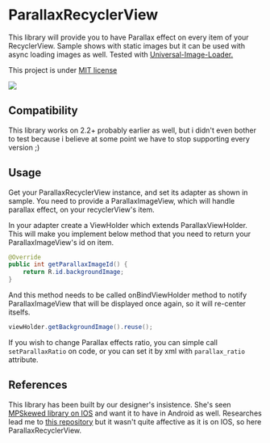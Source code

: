 # ParallaxRecyclerView
This library will provide you to have Parallax effect on every item of your RecyclerView. 
Sample shows with static images but it can be used with async loading images as well. 
Tested with [Universal-Image-Loader.][1]

This project is under [MIT license][2] 

![](http://yayandroid.com/data/image/ParallaxListView.gif)

Compatibility
-------------
This library works on 2.2+ probably earlier as well, but i didn't even bother to test because i believe at some point we have to stop supporting every version ;)

Usage
-----
Get your ParallaxRecyclerView instance, and set its adapter as shown in sample. You need to provide a ParallaxImageView, which will handle parallax effect, on your recyclerView's item. 

In your adapter create a ViewHolder which extends ParallaxViewHolder. This will make you implement below method that you need to return your ParallaxImageView's id on item.

```java 
@Override
public int getParallaxImageId() {
    return R.id.backgroundImage;
}
``` 

And this method needs to be called onBindViewHolder method to notify ParallaxImageView that will be displayed once again, so it will re-center itselfs.

```java 
viewHolder.getBackgroundImage().reuse();
```

If you wish to change Parallax effects ratio, you can simple call `setParallaxRatio` on code, or you can set it by xml with `parallax_ratio` attribute.

References
----------

This library has been built by our designer's insistence. She's seen [MPSkewed library on IOS][3] and want it to have in Android as well. Researches lead me to [this repository][4] but it wasn't quite affective as it is on IOS, so here ParallaxRecyclerView.

[1]: https://github.com/nostra13/Android-Universal-Image-Loader
[2]: http://opensource.org/licenses/mit-license.php
[3]: https://github.com/MP0w/MPSkewed
[4]: https://github.com/bopbi/Android-Parallax-ListView-Item
